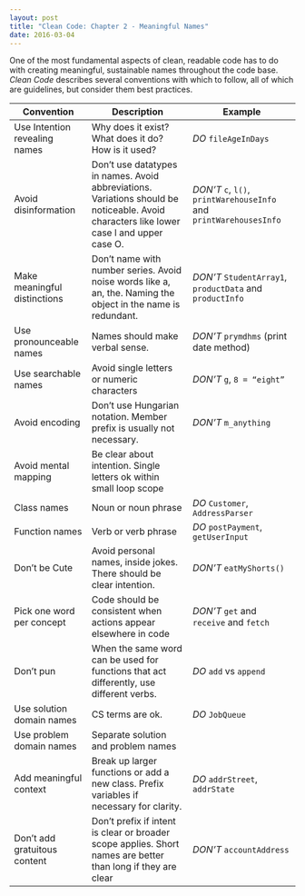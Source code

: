 ```yaml
---
layout: post
title: "Clean Code: Chapter 2 - Meaningful Names"
date: 2016-03-04
---
```


One of the most fundamental aspects of clean, readable code has to do with creating meaningful, sustainable names throughout the code base. *Clean Code* describes several conventions with which to follow, all of which are guidelines, but consider them best practices.

Convention | Description | Example
--- | --- | ---
Use Intention revealing names | Why does it exist? What does it do? How is it used? | *DO* `fileAgeInDays`
Avoid disinformation | Don’t use datatypes in names. Avoid abbreviations. Variations should be noticeable. Avoid characters like lower case l and upper case O. | *DON’T* `c`, `l()`, `printWarehouseInfo` and `printWarehousesInfo`
Make meaningful distinctions | Don’t name with number series. Avoid noise words like a, an, the. Naming the object in the name is redundant. | *DON’T* `StudentArray1`, `productData` and `productInfo`
Use pronounceable names | Names should make verbal sense. | *DON’T* `prymdhms` (print date method)
Use searchable names | Avoid single letters or numeric characters | *DON’T* `g`, `8 = “eight”`
Avoid encoding | Don’t use Hungarian notation. Member prefix is usually not necessary. | *DON’T* `m_anything`
Avoid mental mapping | Be clear about intention. Single letters ok within small loop scope |
Class names | Noun or noun phrase | *DO* `Customer`, `AddressParser`
Function names | Verb or verb phrase | *DO* `postPayment`, `getUserInput`
Don’t be Cute | Avoid personal names, inside jokes. There should be clear intention. | *DON’T* `eatMyShorts()`
Pick one word per concept | Code should be consistent when actions appear elsewhere in code | *DON’T* `get` and `receive` and `fetch`
Don’t pun | When the same word can be used for functions that act differently, use different verbs. | *DO* `add` vs `append`
Use solution domain names | CS terms are ok. | *DO* `JobQueue`
Use problem domain names | Separate solution and problem names |
Add meaningful context | Break up larger functions or add a new class. Prefix variables if necessary for clarity. | *DO* `addrStreet`, `addrState`
Don’t add gratuitous content | Don’t prefix if intent is clear or broader scope applies. Short names are better than long if they are clear | *DON’T* `accountAddress`